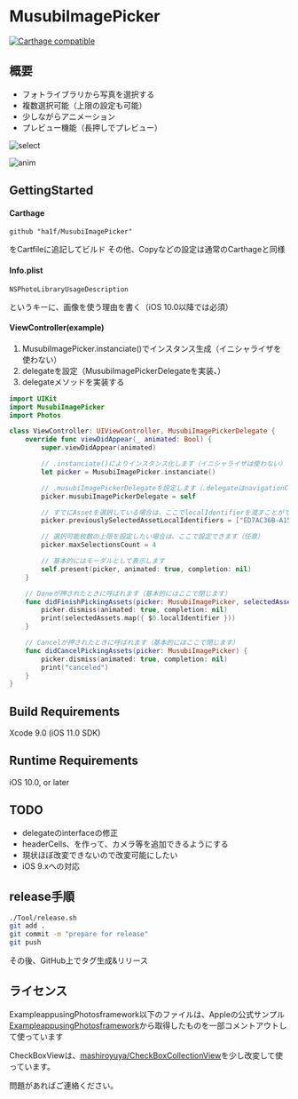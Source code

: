 # MusubiImagePicker

[![Carthage compatible](https://img.shields.io/badge/Carthage-compatible-4BC51D.svg?style=flat)](https://github.com/Carthage/Carthage)

## 概要

- フォトライブラリから写真を選択する
- 複数選択可能（上限の設定も可能）
- 少しながらアニメーション
- プレビュー機能（長押しでプレビュー）

![select](https://raw.githubusercontent.com/ha1fha1f/MusubiImagePicker/master/screenshots/select.png)

![anim](https://raw.githubusercontent.com/ha1fha1f/MusubiImagePicker/master/screenshots/anim.gif)

## GettingStarted

#### Carthage

```Cartfile
github "ha1f/MusubiImagePicker"
```

をCartfileに追記してビルド
その他、Copyなどの設定は通常のCarthageと同様

#### Info.plist

```
NSPhotoLibraryUsageDescription
```

というキーに、画像を使う理由を書く（iOS 10.0以降では必須）

#### ViewController(example)

1. MusubiImagePicker.instanciate()でインスタンス生成（イニシャライザを使わない）
1. delegateを設定（MusubiImagePickerDelegateを実装、）
1. delegateメソッドを実装する

```swift
import UIKit
import MusubiImagePicker
import Photos

class ViewController: UIViewController, MusubiImagePickerDelegate {
    override func viewDidAppear(_ animated: Bool) {
        super.viewDidAppear(animated)

        // .instanciate()によりインスタンス化します（イニシャライザは使わない）
        let picker = MusubiImagePicker.instanciate()

        // .musubiImagePickerDelegateを設定します（.delegateはnavigationControllerに向いています）
        picker.musubiImagePickerDelegate = self

        // すでにAssetを選択している場合は、ここでlocalIdentifierを渡すことができます（任意）
        picker.previouslySelectedAssetLocalIdentifiers = ["ED7AC36B-A150-4C38-BB8C-B6D696F4F2ED/L0/001", "495F9CF5-F638-4694-9C48-B73451DA9C7A/L0/001"]

        // 選択可能枚数の上限を設定したい場合は、ここで設定できます（任意）
        picker.maxSelectionsCount = 4

        // 基本的にはモーダルとして表示します
        self.present(picker, animated: true, completion: nil)
    }

    // Doneが押されたときに呼ばれます（基本的にはここで閉じます）
    func didFinishPickingAssets(picker: MusubiImagePicker, selectedAssets: [PHAsset], assetCollection: PHAssetCollection!) {
        picker.dismiss(animated: true, completion: nil)
        print(selectedAssets.map({ $0.localIdentifier }))
    }

    // Cancelが押されたときに呼ばれます（基本的にはここで閉じます）
    func didCancelPickingAssets(picker: MusubiImagePicker) {
        picker.dismiss(animated: true, completion: nil)
        print("canceled")
    }
}
```

## Build Requirements

Xcode 9.0 (iOS 11.0 SDK)

## Runtime Requirements

iOS 10.0, or later

## TODO

- delegateのinterfaceの修正
- headerCells、を作って、カメラ等を追加できるようにする
- 現状ほぼ改変できないので改変可能にしたい
- iOS 9.xへの対応

## release手順

```sh
./Tool/release.sh
git add .
git commit -m "prepare for release"
git push
```

その後、GitHub上でタグ生成&リリース

## ライセンス
ExampleappusingPhotosframework以下のファイルは、Appleの公式サンプル[ExampleappusingPhotosframework](https://developer.apple.com/library/content/samplecode/UsingPhotosFramework/Introduction/Intro.html)から取得したものを一部コメントアウトして使っています

CheckBoxViewは、[mashiroyuya/CheckBoxCollectionView](https://github.com/mashiroyuya/CheckBoxCollectionView)を少し改変して使っています。

問題があればご連絡ください。
